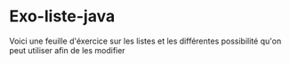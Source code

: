 # Exo-liste-java

Voici une feuille d'éxercice sur les listes et les différentes possibilité qu'on peut utiliser afin de les modifier